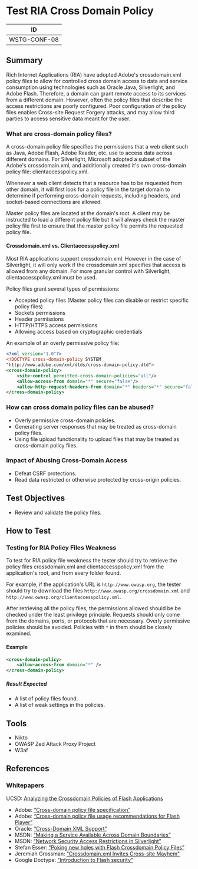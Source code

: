 # Test RIA Cross Domain Policy

|ID          |
|------------|
|WSTG-CONF-08|

## Summary

Rich Internet Applications (RIA) have adopted Adobe's crossdomain.xml policy files to allow for controlled cross domain access to data and service consumption using technologies such as Oracle Java, Silverlight, and Adobe Flash. Therefore, a domain can grant remote access to its services from a different domain. However, often the policy files that describe the access restrictions are poorly configured. Poor configuration of the policy files enables Cross-site Request Forgery attacks, and may allow third parties to access sensitive data meant for the user.

### What are cross-domain policy files?

A cross-domain policy file specifies the permissions that a web client such as Java, Adobe Flash, Adobe Reader, etc. use to access data across different domains. For Silverlight, Microsoft adopted a subset of the Adobe's crossdomain.xml, and additionally created it's own cross-domain policy file: clientaccesspolicy.xml.

Whenever a web client detects that a resource has to be requested from other domain, it will first look for a policy file in the target domain to determine if performing cross-domain requests, including headers, and socket-based connections are allowed.

Master policy files are located at the domain's root. A client may be instructed to load a different policy file but it will always check the master policy file first to ensure that the master policy file permits the requested policy file.

#### Crossdomain.xml vs. Clientaccesspolicy.xml

Most RIA applications support crossdomain.xml. However in the case of Silverlight, it will only work if the crossdomain.xml specifies that access is allowed from any domain. For more granular control with Silverlight, clientaccesspolicy.xml must be used.

Policy files grant several types of permissions:

- Accepted policy files (Master policy files can disable or restrict specific policy files)
- Sockets permissions
- Header permissions
- HTTP/HTTPS access permissions
- Allowing access based on cryptographic credentials

An example of an overly permissive policy file:

```xml
<?xml version="1.0"?>
<!DOCTYPE cross-domain-policy SYSTEM
"http://www.adobe.com/xml/dtds/cross-domain-policy.dtd">
<cross-domain-policy>
    <site-control permitted-cross-domain-policies="all"/>
    <allow-access-from domain="*" secure="false"/>
    <allow-http-request-headers-from domain="*" headers="*" secure="false"/>
</cross-domain-policy>
```

### How can cross domain policy files can be abused?

- Overly permissive cross-domain policies.
- Generating server responses that may be treated as cross-domain policy files.
- Using file upload functionality to upload files that may be treated as cross-domain policy files.

### Impact of Abusing Cross-Domain Access

- Defeat CSRF protections.
- Read data restricted or otherwise protected by cross-origin policies.

## Test Objectives

- Review and validate the policy files.

## How to Test

### Testing for RIA Policy Files Weakness

To test for RIA policy file weakness the tester should try to retrieve the policy files crossdomain.xml and clientaccesspolicy.xml from the application's root, and from every folder found.

For example, if the application's URL is `http://www.owasp.org`, the tester should try to download the files `http://www.owasp.org/crossdomain.xml` and `http://www.owasp.org/clientaccesspolicy.xml`.

After retrieving all the policy files, the permissions allowed should be be checked under the least privilege principle. Requests should only come from the domains, ports, or protocols that are necessary. Overly permissive policies should be avoided. Policies with `*` in them should be closely examined.

#### Example

```xml
<cross-domain-policy>
    <allow-access-from domain="*" />
</cross-domain-policy>
```

##### Result Expected

- A list of policy files found.
- A list of weak settings in the policies.

## Tools

- Nikto
- OWASP Zed Attack Proxy Project
- W3af

## References

### Whitepapers

UCSD: [Analyzing the Crossdomain Policies of Flash Applications](http://cseweb.ucsd.edu/~hovav/dist/crossdomain.pdf)

- Adobe: [“Cross-domain policy file specification”](http://www.adobe.com/devnet/articles/crossdomain_policy_file_spec.html)
- Adobe: [“Cross-domain policy file usage recommendations for Flash Player”](http://www.adobe.com/devnet/flashplayer/articles/cross_domain_policy.html)
- Oracle: [“Cross-Domain XML Support”](http://www.oracle.com/technetwork/java/javase/plugin2-142482.html#CROSSDOMAINXML)
- MSDN: [“Making a Service Available Across Domain Boundaries”](http://msdn.microsoft.com/en-us/library/cc197955(v=vs.95).aspx)
- MSDN: [“Network Security Access Restrictions in Silverlight”](http://msdn.microsoft.com/en-us/library/cc645032(v=vs.95).aspx)
- Stefan Esser: [“Poking new holes with Flash Crossdomain Policy Files”](http://www.hardened-php.net/library/poking_new_holes_with_flash_crossdomain_policy_files.html)
- Jeremiah Grossman: [“Crossdomain.xml Invites Cross-site Mayhem"](http://jeremiahgrossman.blogspot.com/2008/05/crossdomainxml-invites-cross-site.html)
- Google Doctype: ["Introduction to Flash security"](http://code.google.com/p/doctype-mirror/wiki/ArticleFlashSecurity)
